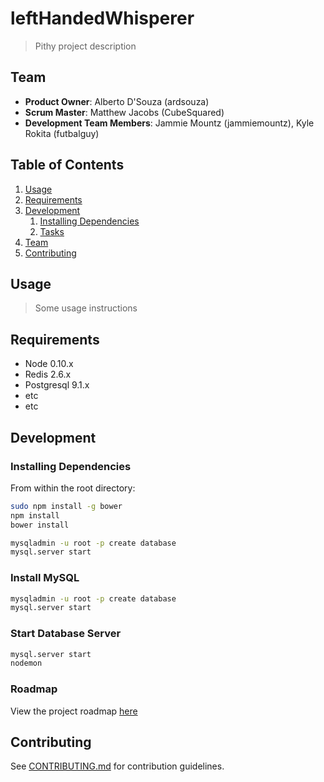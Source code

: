 # leftHandedWhisperer

> Pithy project description

## Team

  - __Product Owner__: Alberto D'Souza (ardsouza)
  - __Scrum Master__: Matthew Jacobs (CubeSquared)
  - __Development Team Members__: Jammie Mountz (jammiemountz), Kyle Rokita (futbalguy)

## Table of Contents

1. [Usage](#Usage)
1. [Requirements](#requirements)
1. [Development](#development)
    1. [Installing Dependencies](#installing-dependencies)
    1. [Tasks](#tasks)
1. [Team](#team)
1. [Contributing](#contributing)

## Usage

> Some usage instructions

## Requirements

- Node 0.10.x
- Redis 2.6.x
- Postgresql 9.1.x
- etc
- etc

## Development

### Installing Dependencies

From within the root directory:

```sh
sudo npm install -g bower
npm install
bower install

mysqladmin -u root -p create database
mysql.server start
```

### Install MySQL

```sh
mysqladmin -u root -p create database
mysql.server start
```

### Start Database Server

```sh
mysql.server start
nodemon
```

### Roadmap

View the project roadmap [here](LINK_TO_PROJECT_ISSUES)


## Contributing

See [CONTRIBUTING.md](CONTRIBUTING.md) for contribution guidelines.
